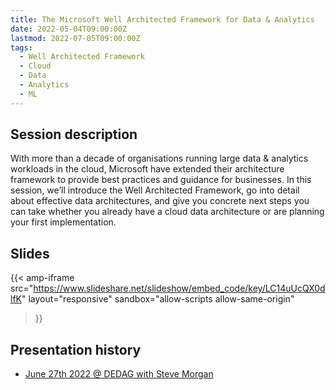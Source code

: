 ```yaml
---
title: The Microsoft Well Architected Framework for Data & Analytics
date: 2022-05-04T09:00:00Z
lastmod: 2022-07-05T09:00:00Z
tags:
  - Well Architected Framework
  - Cloud
  - Data
  - Analytics
  - ML
---
```


## Session description
With more than a decade of organisations running large data & analytics workloads in the cloud, Microsoft have extended their architecture framework to provide best practices and guidance for businesses. In this session, we’ll introduce the Well Architected Framework, go into detail about effective data architectures, and give you concrete next steps you can take whether you already have a cloud data architecture or are planning your first implementation.

## Slides
{{< amp-iframe 
    src="https://www.slideshare.net/slideshow/embed_code/key/LC14uUcQX0dlfK" 
    layout="responsive" 
    sandbox="allow-scripts allow-same-origin" 
>}}

## Presentation history
- [June 27th 2022 @ DEDAG with Steve Morgan](https://dedag.io/event-the-microsoft-well-architected-framework-for-data-analytics/)
